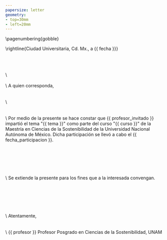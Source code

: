 ```yaml
---
papersize: letter
geometry:
- top=30mm
- left=20mm
---
```


\pagenumbering{gobble}

\rightline{Ciudad Universitaria, Cd. Mx., a {{ fecha }}}





\
\
\
\ 
\
\
\ 
A quien corresponda,
\
\
\
\ 
\
\
\
\ 
Por medio de la presente se hace constar que {{ profesor_invitado }} impartió el tema "{{ tema }}" como parte del curso "{{ curso }}" de la Maestría en Ciencias de la Sostenibilidad de la Universidad Nacional Autónoma de México. Dicha participación se llevó a cabo el {{ fecha_participacion }}.
\
\
\
\
\
\
\
\ 
Se extiende la presente para los fines que a la interesada convengan.
\
\
\
\
\
\
\
\ 
Atentamente,
\
\
\
\ 
{{ profesor }}
Profesor
Posgrado en Ciencias de la Sostenibilidad, UNAM